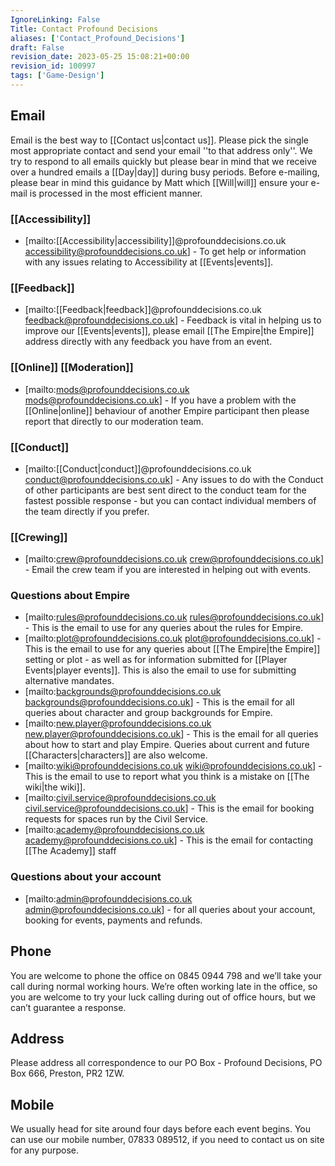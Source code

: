 ```yaml
---
IgnoreLinking: False
Title: Contact Profound Decisions
aliases: ['Contact_Profound_Decisions']
draft: False
revision_date: 2023-05-25 15:08:21+00:00
revision_id: 100997
tags: ['Game-Design']
---
```


## Email
Email is the best way to [[Contact us|contact us]]. Please pick the single most appropriate contact and send your email ''to that address only''. We try to respond to all emails quickly but please bear in mind that we receive over a hundred emails a [[Day|day]] during busy periods. 
Before e-mailing, please bear in mind this guidance by Matt which [[Will|will]] ensure your e-mail is processed in the most efficient manner.
### [[Accessibility]]
* [mailto:[[Accessibility|accessibility]]@profounddecisions.co.uk accessibility@profounddecisions.co.uk] - To get help or information with any issues relating to Accessibility at [[Events|events]].
### [[Feedback]]
* [mailto:[[Feedback|feedback]]@profounddecisions.co.uk feedback@profounddecisions.co.uk] - Feedback is vital in helping us to improve our [[Events|events]], please email [[The Empire|the Empire]] address directly with any feedback you have from an event.
### [[Online]] [[Moderation]]
* [mailto:mods@profounddecisions.co.uk mods@profounddecisions.co.uk] - If you have a problem with the [[Online|online]] behaviour of another Empire participant then please report that directly to our moderation team.
### [[Conduct]]
* [mailto:[[Conduct|conduct]]@profounddecisions.co.uk conduct@profounddecisions.co.uk] - Any issues to do with the Conduct of other participants are best sent direct to the conduct team for the fastest possible response - but you can contact individual members of the team directly if you prefer.
### [[Crewing]]
* [mailto:crew@profounddecisions.co.uk crew@profounddecisions.co.uk] - Email the crew team if you are interested in helping out with events.
### Questions about Empire
* [mailto:rules@profounddecisions.co.uk rules@profounddecisions.co.uk] - This is the email to use for any queries about the rules for Empire.
* [mailto:plot@profounddecisions.co.uk plot@profounddecisions.co.uk] - This is the email to use for any queries about [[The Empire|the Empire]] setting or plot - as well as for information submitted for [[Player Events|player events]]. This is also the email to use for submitting alternative mandates.
* [mailto:backgrounds@profounddecisions.co.uk backgrounds@profounddecisions.co.uk] - This is the email for all queries about character and group backgrounds for Empire.
* [mailto:new.player@profounddecisions.co.uk new.player@profounddecisions.co.uk] - This is the email for all queries about how to start and play Empire. Queries about current and future [[Characters|characters]] are also welcome.
* [mailto:wiki@profounddecisions.co.uk wiki@profounddecisions.co.uk] - This is the email to use to report what you think is a mistake on [[The wiki|the wiki]].
* [mailto:civil.service@profounddecisions.co.uk civil.service@profounddecisions.co.uk] - This is the email for booking requests for spaces run by the Civil Service.
* [mailto:academy@profounddecisions.co.uk academy@profounddecisions.co.uk] - This is the email for contacting [[The Academy]] staff
### Questions about your account
* [mailto:admin@profounddecisions.co.uk admin@profounddecisions.co.uk] - for all queries about your account, booking for events, payments and refunds.
## Phone
You are welcome to phone the office on  0845 0944 798 and we’ll take your call during normal working hours. We’re often working late in the office, so you are welcome to try your luck calling during out of office hours, but we can’t guarantee a response.
## Address
Please address all correspondence to our PO Box - Profound Decisions, PO Box 666, Preston, PR2 1ZW.
## Mobile
We usually head for site around four days before each event begins. You can use our mobile number, 07833 089512, if you need to contact us on site for any purpose.
